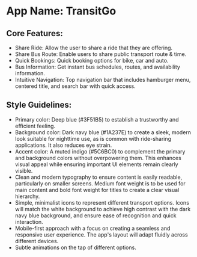 # **App Name**: TransitGo

## Core Features:

- Share Ride: Allow the user to share a ride that they are offering.
- Share Bus Route: Enable users to share public transport route & time.
- Quick Bookings: Quick booking options for bike, car and auto.
- Bus Information: Get instant bus schedules, routes, and availability information.
- Intuitive Navigation: Top navigation bar that includes hamburger menu, centered title, and search bar with quick access.

## Style Guidelines:

- Primary color: Deep blue (#3F51B5) to establish a trustworthy and efficient feeling.
- Background color: Dark navy blue (#1A237E) to create a sleek, modern look suitable for nighttime use, as is common with ride-sharing applications. It also reduces eye strain.
- Accent color: A muted indigo (#5C6BC0) to complement the primary and background colors without overpowering them. This enhances visual appeal while ensuring important UI elements remain clearly visible.
- Clean and modern typography to ensure content is easily readable, particularly on smaller screens. Medium font weight is to be used for main content and bold font weight for titles to create a clear visual hierarchy.
- Simple, minimalist icons to represent different transport options. Icons will match the white background to achieve high contrast with the dark navy blue background, and ensure ease of recognition and quick interaction.
- Mobile-first approach with a focus on creating a seamless and responsive user experience. The app's layout will adapt fluidly across different devices.
- Subtle animations on the tap of different options.